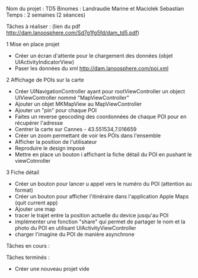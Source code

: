 Nom du projet : TD5
Binomes : Landraudie Marine et Maciolek Sebastian
Temps : 2 semaines (2 séances)

Tâches à réaliser : (lien du pdf http://dam.lanoosphere.com/Sd7g1fg5fd/dam_td5.pdf)

1 Mise en place projet

- Créer un écran d'attente pour le chargement des données (objet UIActivityIndicatorView)
- Paser les données du xml http://dam.lanoosphere.com/poi.xml

2 Affichage de POIs sur la carte

- Créer UINavigationController ayant pour rootViewController un object UIViewController nommé "MapViewController"
- Ajouter un objet MKMapView au MapViewController
- Ajouter un "pin" pour chaque POI
- Faites un reverse geocoding des coordonnées de chaque POI pour en récupérer l'adresse
- Centrer la carte sur Cannes - 43.551534,7.016659
- Créer un zoom permettant de voir les POIs dans l'ensemble
- Afficher la position de l'utilisateur
- Reproduire le design imposé
- Mettre en place un bouton i affichant la fiche détail du POI en pushant le viewCotnroller 

3 Fiche détail

- Créer un bouton pour lancer u appel vers le numéro du POI (attention au format)
- Créer un bouton pour afficher l'itinéraire dans l'application Apple Maps (quit current app)
- Ajouter une map
- tracer le trajet entre la position actuelle du device jusqu'au POI
- implémenter une fonction "share" qui permet de partager le nom et la photo du POI en utilisant UIActivityViewController
- charger l'imagine du POI de manière asynchrone

Tâches en cours :


Tâches terminés :
- Créer une nouveau projet vide